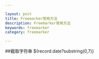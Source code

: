 ```yaml
---

layout: post
title: Freemarker常用方法
description: Freemarker常用方法
keywords: freemarker
category: freemarker

---
```


##截取字符串
	${record.date?substring(0,7)}

